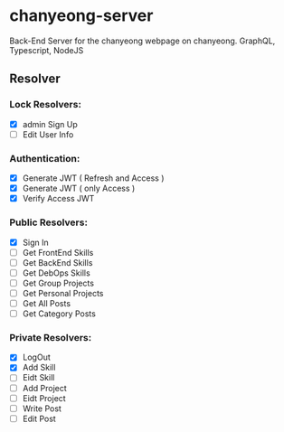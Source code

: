 # chanyeong-server

Back-End Server for the chanyeong webpage on chanyeong. GraphQL, Typescript, NodeJS

## Resolver

### Lock Resolvers:

- [x]  admin Sign Up
- [ ]  Edit User Info

### Authentication:

- [x]  Generate JWT ( Refresh and Access )
- [x]  Generate JWT ( only Access )
- [x]  Verify Access JWT

### Public Resolvers:

- [x]  Sign In
- [ ]  Get FrontEnd Skills
- [ ]  Get BackEnd Skills
- [ ]  Get DebOps Skills
- [ ]  Get Group Projects
- [ ]  Get Personal Projects
- [ ]  Get All Posts
- [ ]  Get Category Posts

### Private Resolvers:

- [x]  LogOut
- [x]  Add Skill
- [ ]  Eidt Skill
- [ ]  Add Project
- [ ]  Eidt Project
- [ ]  Write Post
- [ ]  Edit Post